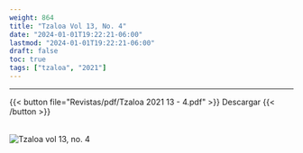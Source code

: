 ```yaml
---
weight: 864
title: "Tzaloa Vol 13, No. 4"
date: "2024-01-01T19:22:21-06:00"
lastmod: "2024-01-01T19:22:21-06:00"
draft: false
toc: true
tags: ["tzaloa", "2021"]
---
```

- - - - - - - - -
{{< button file="Revistas/pdf/Tzaloa 2021 13 - 4.pdf" >}}   Descargar {{< /button >}} 
######
![Tzaloa vol 13, no. 4](images/portada/13-4.jpeg)